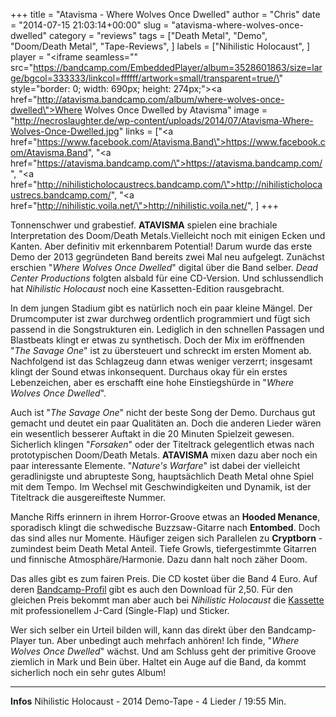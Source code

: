 +++
title = "Atavisma - Where Wolves Once Dwelled"
author = "Chris"
date = "2014-07-15 21:03:14+00:00"
slug = "atavisma-where-wolves-once-dwelled"
category = "reviews"
tags = ["Death Metal", "Demo", "Doom/Death Metal", "Tape-Reviews", ]
labels = ["Nihilistic Holocaust", ]
player = "<iframe seamless=\"\" src=\"https://bandcamp.com/EmbeddedPlayer/album=3528601863/size=large/bgcol=333333/linkcol=ffffff/artwork=small/transparent=true/\" style=\"border: 0; width: 690px; height: 274px;\"><a href=\"http://atavisma.bandcamp.com/album/where-wolves-once-dwelled\">Where Wolves Once Dwelled by Atavisma</a></iframe>"
image = "http://necroslaughter.de/wp-content/uploads/2014/07/Atavisma-Where-Wolves-Once-Dwelled.jpg"
links = ["<a href=\"https://www.facebook.com/Atavisma.Band\">https://www.facebook.com/Atavisma.Band</a>", "<a href=\"https://atavisma.bandcamp.com/\">https://atavisma.bandcamp.com/</a>", "<a href=\"http://nihilisticholocaustrecs.bandcamp.com/\">http://nihilisticholocaustrecs.bandcamp.com/</a>", "<a href=\"http://nihilistic.voila.net/\">http://nihilistic.voila.net/</a>", ]
+++

Tonnenschwer und grabestief. **ATAVISMA** spielen eine brachiale Interpretation des Doom/Death Metals.Vielleicht noch mit einigen Ecken und Kanten. Aber definitiv mit erkennbarem Potential! Darum wurde das erste Demo der 2013 gegründeten Band bereits zwei Mal neu aufgelegt. Zunächst erschien "_Where Wolves Once Dwelled_" digital über die Band selber. _Dead Center Productions_ folgten alsbald für eine CD-Version. Und schlussendlich hat _Nihilistic Holocaust_ noch eine Kassetten-Edition rausgebracht.

In dem jungen Stadium gibt es natürlich noch ein paar kleine Mängel. Der Drumcomputer ist zwar durchweg ordentlich programmiert und fügt sich passend in die Songstrukturen ein. Lediglich in den schnellen Passagen und Blastbeats klingt er etwas zu synthetisch. Doch der Mix im eröffnenden "_The Savage One_" ist zu übersteuert und schreckt im ersten Moment ab. Nachfolgend ist das Schlagzeug dann etwas weniger verzerrt; insgesamt klingt der Sound etwas inkonsequent. Durchaus okay für ein erstes Lebenzeichen, aber es erschafft eine hohe Einstiegshürde in "_Where Wolves Once Dwelled_".

Auch ist "_The Savage One_" nicht der beste Song der Demo. Durchaus gut gemacht und deutet ein paar Qualitäten an. Doch die anderen Lieder wären ein wesentlich besserer Auftakt in die 20 Minuten Spielzeit gewesen. Sicherlich klingen "_Forsaken_" oder der Titeltrack gelegentlich etwas nach prototypischen Doom/Death Metals. **ATAVISMA** mixen dazu aber noch ein paar interessante Elemente. "_Nature's Warfare_" ist dabei der vielleicht geradlinigste und abrupteste Song, hauptsächlich Death Metal ohne Spiel mit dem Tempo. Im Wechsel mit Geschwindigkeiten und Dynamik, ist der Titeltrack die ausgereifteste Nummer.

Manche Riffs erinnern in ihrem Horror-Groove etwas an **Hooded Menance**, sporadisch klingt die schwedische Buzzsaw-Gitarre nach **Entombed**. Doch das sind alles nur Momente. Häufiger zeigen sich Parallelen zu **Cryptborn** - zumindest beim Death Metal Anteil. Tiefe Growls, tiefergestimmte Gitarren und finnische Atmosphäre/Harmonie. Dazu dann halt noch zäher Doom.

Das alles gibt es zum fairen Preis. Die CD kostet über die Band 4 Euro. Auf deren <a href="https://atavisma.bandcamp.com/">Bandcamp-Profil</a> gibt es auch den Download für 2,50. Für den gleichen Preis bekommt man aber auch bei _Nihilistic Holocaust_ die <a href="http://nihilisticholocaust.bigcartel.com/product/atavisma-fra-where-wolves-once-dwelled-demo-tape">Kassette</a> mit professionellem J-Card (Single-Flap) und Sticker.

Wer sich selber ein Urteil bilden will, kann das direkt über den Bandcamp-Player tun. Aber unbedingt auch mehrfach anhören! Ich finde, "_Where Wolves Once Dwelled_" wächst. Und am Schluss geht der primitive Groove ziemlich in Mark und Bein über. Haltet ein Auge auf die Band, da kommt sicherlich noch ein sehr gutes Album!





---
**Infos**
Nihilistic Holocaust - 2014
Demo-Tape - 4 Lieder /  19:55 Min.
